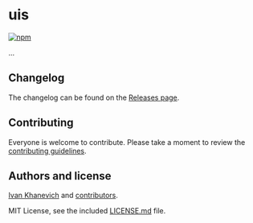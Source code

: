 # uis

[![npm](https://img.shields.io/npm/v/uis.svg)](https://www.npmjs.com/package/uis)

...

## Changelog

The changelog can be found on the [Releases page](/releases).

## Contributing

Everyone is welcome to contribute. Please take a moment to review the [contributing guidelines](CONTRIBUTING.md).

## Authors and license

[Ivan Khanevich](https://iamkhan.tech) and [contributors](/graphs/contributors).

MIT License, see the included [LICENSE.md](LICENSE.md) file.
